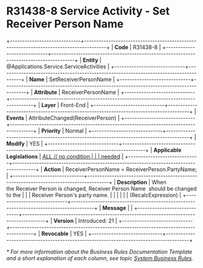 ﻿---
erp.type: front-end-business-rule
erp.entity: Applications.Service.ServiceActivities
---

# R31438-8 Service Activity - Set Receiver Person Name
+-----------------------------+---------------------------------------------------------------------------------------+
| **Code**                    | R31438-8                                                                              |
+-----------------------------+---------------------------------------------------------------------------------------+
| **Entity**                  | @Applications.Service.ServiceActivities                                               |
+-----------------------------+---------------------------------------------------------------------------------------+
| **Name**                    | SetReceiverPersonName                                                                 |
+-----------------------------+---------------------------------------------------------------------------------------+
| **Attribute**               | ReceiverPersonName                                                                    |
+-----------------------------+---------------------------------------------------------------------------------------+
| **Layer**                   | Front-End                                                                             |
+-----------------------------+---------------------------------------------------------------------------------------+
| **Events**                  | AttributeChanged(ReceiverPerson)                                                      |
+-----------------------------+---------------------------------------------------------------------------------------+
| **Priority**                | Normal                                                                                |
+-----------------------------+---------------------------------------------------------------------------------------+
| **Modify**                  | YES                                                                                   |
+-----------------------------+---------------------------------------------------------------------------------------+
| **Applicable Legislations** | [ALL // no condition                                                                  |
|                             | needed](xref:applicable-legislations)                                                 |
+-----------------------------+---------------------------------------------------------------------------------------+
| **Action**                  | ReceiverPersonName = ReceiverPerson.PartyName;                                        |
+-----------------------------+---------------------------------------------------------------------------------------+
| **Description**             | When the Receiver Person is changed, Receiver Person Name  should be changed to the   |
|                             | Receiver Person\'s party name.                                                        |
|                             |                                                                                       |
|                             | (RecalcExpression)                                                                    |
+-----------------------------+---------------------------------------------------------------------------------------+
| **Message**                 |                                                                                       |
+-----------------------------+---------------------------------------------------------------------------------------+
| **Version**                 | Introduced: 21                                                                        |
+-----------------------------+---------------------------------------------------------------------------------------+
| **Revocable**               | YES                                                                                   |
+-----------------------------+---------------------------------------------------------------------------------------+

*\* For more information about the Business Rules Documentation Template and a short explanation of each column, see
topic [System Business Rules](../templates/template-description-system-business-rules.md).*
